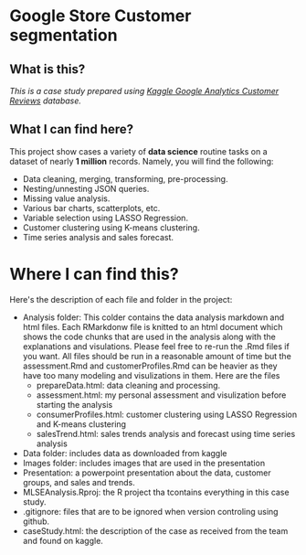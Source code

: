# Google Store Customer segmentation

## What is this?
  *This is a case study prepared using [Kaggle Google Analytics Customer Reviews](https://www.kaggle.com/competitions/ga-customer-revenue-prediction/data) database.*
## What I can find here?
  This project show cases a variety of **data science** routine tasks on a dataset of nearly **1 million** records. Namely, you will find the following:
   * Data cleaning, merging, transforming, pre-processing.
   * Nesting/unnesting JSON queries.
   * Missing value analysis.
   * Various bar charts, scatterplots, etc.
   * Variable selection using LASSO Regression.
   * Customer clustering using K-means clustering.
   * Time series analysis and sales forecast.
    
# Where I can find this?
Here's the description of each file and folder in the project:

* Analysis folder: This colder contains the data analysis markdown and html files. Each RMarkdonw file is knitted to an html document which shows the code chunks that are used in the analysis along with the explanations and visulations. Please feel free to re-run the .Rmd files if you want. All files should be run in a reasonable amount of time but the assessment.Rmd and customerProfiles.Rmd can be heavier as they have too many modeling and visulizations in them. Here are the files
  + prepareData.html: data cleaning and processing.
  + assessment.html: my personal assessment and visulization before starting the analysis
  + consumerProfiles.html: customer clustering using LASSO Regression and K-means clustering
  + salesTrend.html: sales trends analysis and forecast using time series analysis
* Data folder: includes data as downloaded from kaggle
* Images folder: includes images that are used in the presentation
* Presentation: a powerpoint presentation about the data, customer groups, and sales and trends.
* MLSEAnalysis.Rproj: the R project tha tcontains everything in this case study.
* .gitignore: files that are to be ignored when version controling using github.
* caseStudy.html: the description of the case as received from the team and found on kaggle.
